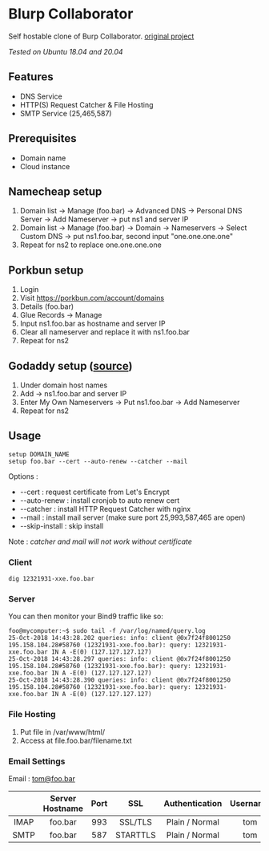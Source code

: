 # Blurp Collaborator

Self hostable clone of Burp Collaborator. [original project](https://github.com/JuxhinDB/OOB-Server)

*Tested on Ubuntu 18.04 and 20.04*

## Features
- DNS Service
- HTTP(S) Request Catcher & File Hosting
- SMTP Service (25,465,587)

## Prerequisites
- Domain name
- Cloud instance

## Namecheap setup
1. Domain list -> Manage (foo.bar) -> Advanced DNS -> Personal DNS Server -> Add Nameserver -> put ns1 and server IP
2. Domain list -> Manage (foo.bar) -> Domain -> Nameservers -> Select Custom DNS -> put ns1.foo.bar, second input "one.one.one.one"
3. Repeat for ns2 to replace one.one.one.one

## Porkbun setup
1. Login
2. Visit https://porkbun.com/account/domains
3. Details (foo.bar)
4. Glue Records -> Manage
5. Input ns1.foo.bar as hostname and server IP
6. Clear all nameserver and replace it with ns1.foo.bar
7. Repeat for ns2

## Godaddy setup ([source](https://youtube.com/watch?v=p8wbebEgtDk))
1. Under domain host names
2. Add -> ns1.foo.bar and server IP
3. Enter My Own Nameservers -> Put ns1.foo.bar -> Add Nameserver
4. Repeat for ns2

## Usage

```
setup DOMAIN_NAME
setup foo.bar --cert --auto-renew --catcher --mail
```

Options :
- --cert            : request certificate from Let's Encrypt
- --auto-renew      : install cronjob to auto renew cert
- --catcher         : install HTTP Request Catcher with nginx
- --mail            : install mail server (make sure port 25,993,587,465 are open)
- --skip-install    : skip install

Note    :
*catcher and mail will not work without certificate*

### Client
`dig 12321931-xxe.foo.bar`

### Server
You can then monitor your Bind9 traffic like so:
```
foo@mycomputer:~$ sudo tail -f /var/log/named/query.log
25-Oct-2018 14:43:28.202 queries: info: client @0x7f24f8001250 195.158.104.28#58760 (12321931-xxe.foo.bar): query: 12321931-xxe.foo.bar IN A -E(0) (127.127.127.127)
25-Oct-2018 14:43:28.297 queries: info: client @0x7f24f8001250 195.158.104.28#58760 (12321931-xxe.foo.bar): query: 12321931-xxe.foo.bar IN A -E(0) (127.127.127.127)
25-Oct-2018 14:43:28.390 queries: info: client @0x7f24f8001250 195.158.104.28#58760 (12321931-xxe.foo.bar): query: 12321931-xxe.foo.bar IN A -E(0) (127.127.127.127)
```

### File Hosting
1. Put file in /var/www/html/
2. Access at file.foo.bar/filename.txt

### Email Settings
Email : tom@foo.bar

|      | Server Hostname | Port |    SSL   | Authentication | Username |
|:----:|:---------------:|:----:|:--------:|:--------------:|:--------:|
| IMAP |     foo.bar     |  993 |  SSL/TLS | Plain / Normal |    tom   |
| SMTP |     foo.bar     |  587 | STARTTLS | Plain / Normal |    tom   |
